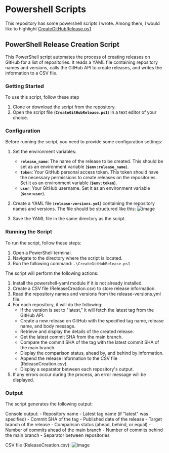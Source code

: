 # Powershell Scripts

This repository has some powershell scripts I wrote. Among them, I would like to highlight [CreateGitHubRelease.ps1](https://github.com/Leticia-Mendes/powershell-scripts/blob/main/CreateGitHubRelease.ps1)

## **PowerShell Release Creation Script**

This PowerShell script automates the process of creating releases on GitHub for a list of repositories. It reads a YAML file containing repository names and versions, calls the GitHub API to create releases, and writes the information to a CSV file.

### **Getting Started**

To use this script, follow these step

1. Clone or download the script from the repository.
2. Open the script file (**`CreateGitHubRelease.ps1`**) in a text editor of your choice.

### **Configuration**

Before running the script, you need to provide some configuration settings:

1. Set the environment variables:
    - **`release_name`**: The name of the release to be created. This should be set as an environment variable (**`$env:release_name`**).
    - **`token`**: Your GitHub personal access token. This token should have the necessary permissions to create releases on the repositories. Set it as an environment variable (**`$env:token`**).
    - **`user`**: Your GitHub username. Set it as an environment variable (**`$env:user`**).
2. Create a YAML file (**`release-versions.yml`**) containing the repository names and versions. The file should be structured like this:
![image](https://github.com/Leticia-Mendes/powershell-scripts/assets/90715443/95664791-6176-4007-9c40-099c0744cb25)

3. Save the YAML file in the same directory as the script.

### **Running the Script**
To run the script, follow these steps:

1. Open a PowerShell terminal.
2. Navigate to the directory where the script is located.
3. Run the following command: `.\CreateGitHubRelease.ps1`

The script will perform the following actions:

1. Install the powershell-yaml module if it is not already installed.
2. Create a CSV file (ReleaseCreation.csv) to store release information.
3. Read the repository names and versions from the release-versions.yml file.
4. For each repository, it will do the following:
    - If the version is set to "latest," it will fetch the latest tag from the GitHub API.
    - Create a new release on GitHub with the specified tag name, release name, and body message.
    - Retrieve and display the details of the created release.
    - Get the latest commit SHA from the main branch.
    - Compare the commit SHA of the tag with the latest commit SHA of the main branch.
    - Display the comparison status, ahead by, and behind by information.
    - Append the release information to the CSV file (ReleaseCreation.csv).
    - Display a separator between each repository's output.
5. If any errors occur during the process, an error message will be displayed.

### Output
The script generates the following output:

Console output:
    - Repository name
    - Latest tag name (if "latest" was specified)
    - Commit SHA of the tag
    - Published date of the release
    - Target branch of the release
    - Comparison status (ahead, behind, or equal)
    - Number of commits ahead of the main branch
    - Number of commits behind the main branch
    - Separator between repositories
    
CSV file (ReleaseCreation.csv):
   ![image](https://github.com/Leticia-Mendes/powershell-scripts/assets/90715443/523c7ca6-5936-4f53-a805-2d918efac354)
